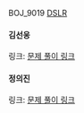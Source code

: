 BOJ_9019 [DSLR](https://www.acmicpc.net/problem/9019)<br>

#### 김선웅
링크: [문제 풀이 링크](https://github.com/dnd2dnd/coding-test/blob/main/src/com/solution/baekjoon/dfsbfs/BOJ9019.java)

#### 정의진
링크: [문제 풀이 링크]()
